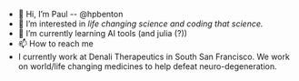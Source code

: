 - 👋 Hi, I’m Paul -- @hpbenton
- 👀 I’m interested in *life changing science and coding that science.*
- 🌱 I’m currently learning AI tools (and julia (?))
- 📫 How to reach me 
- I currently work at Denali Therapeutics in South San Francisco. We work on world/life changing medicines to help defeat neuro-degeneration. 

<!-- ### Random funny 
- 4 spaces not 2, and never a tab.
- \# TODO: fix bug
- a<-1 \# comment: this makes a 1
 -->
